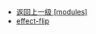 - [返回上一级 [modules]](page/web前端/工具库/Swiper/swiper-8.4.7/swiper/modules/)
- [effect-flip](page/web前端/工具库/Swiper/swiper-8.4.7/swiper/modules/effect-flip/)
